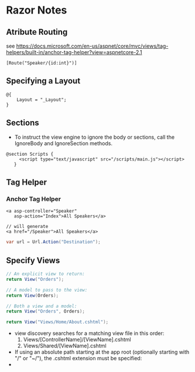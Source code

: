 # Razor Notes

## Atribute Routing
see https://docs.microsoft.com/en-us/aspnet/core/mvc/views/tag-helpers/built-in/anchor-tag-helper?view=aspnetcore-2.1
```
[Route("Speaker/{id:int}")]
```

## Specifying a Layout
```
@{
    Layout = "_Layout";
}
```

## Sections
- To instruct the view engine to ignore the body or sections, call the IgnoreBody and IgnoreSection methods.
```
@section Scripts {
     <script type="text/javascript" src="/scripts/main.js"></script>
   }
```

## Tag Helper

### Anchor Tag Helper
```
<a asp-controller="Speaker"
   asp-action="Index">All Speakers</a>

// will generate
<a href="/Speaker">All Speakers</a>

```

```cs
var url = Url.Action("Destination");
```

## Specify Views
```cs
// An explicit view to return:
return View("Orders");

// A model to pass to the view:
return View(Orders);

// Both a view and a model:
return View("Orders", Orders);

return View("Views/Home/About.cshtml");

```

- view discovery searches for a matching view file in this order:
    1. Views/[ControllerName]/[ViewName].cshtml
    2. Views/Shared/[ViewName].cshtml
- If using an absolute path starting at the app root (optionally starting with "/" or "~/"), the .cshtml extension must be specified:
- 
